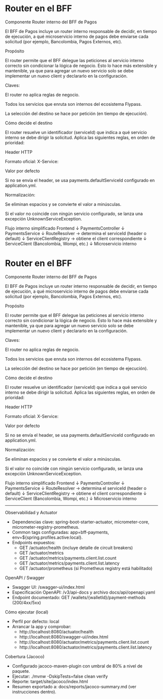 
# Router en el BFF

Componente Router interno del BFF de Pagos

El BFF de Pagos incluye un router interno responsable de decidir, en tiempo de ejecución, a qué microservicio interno de pagos debe enviarse cada solicitud (por ejemplo, Bancolombia, Pagos Externos, etc).

Propósito

El router permite que el BFF delegue las peticiones al servicio interno correcto sin condicionar la lógica de negocio.
Esto lo hace más extensible y mantenible, ya que para agregar un nuevo servicio solo se debe implementar un nuevo client y declararlo en la configuración.

Claves:

El router no aplica reglas de negocio.

Todos los servicios que enruta son internos del ecosistema Flypass.

La selección del destino se hace por petición (en tiempo de ejecución).

Cómo decide el destino

El router resuelve un identificador (serviceId) que indica a qué servicio interno se debe dirigir la solicitud.
Aplica las siguientes reglas, en orden de prioridad:

Header HTTP

Formato oficial: X-Service: <id>

Valor por defecto

Si no se envía el header, se usa payments.defaultServiceId configurado en application.yml.

Normalización:

Se eliminan espacios y se convierte el valor a minúsculas.

Si el valor no coincide con ningún servicio configurado, se lanza una excepción UnknownServiceException.

Flujo interno simplificado
Frontend
↓
PaymentsController
↓
PaymentsService
↓
RouteResolver → determina el serviceId (header o default)
↓
ServiceClientRegistry → obtiene el client correspondiente
↓
ServiceClient (Bancolombia, Wompi, etc.)
↓
Microservicio interno

# Router en el BFF

Componente Router interno del BFF de Pagos

El BFF de Pagos incluye un router interno responsable de decidir, en tiempo de ejecución, a qué microservicio interno de pagos debe enviarse cada solicitud (por ejemplo, Bancolombia, Pagos Externos, etc).

Propósito

El router permite que el BFF delegue las peticiones al servicio interno correcto sin condicionar la lógica de negocio.
Esto lo hace más extensible y mantenible, ya que para agregar un nuevo servicio solo se debe implementar un nuevo client y declararlo en la configuración.

Claves:

El router no aplica reglas de negocio.

Todos los servicios que enruta son internos del ecosistema Flypass.

La selección del destino se hace por petición (en tiempo de ejecución).

Cómo decide el destino

El router resuelve un identificador (serviceId) que indica a qué servicio interno se debe dirigir la solicitud.
Aplica las siguientes reglas, en orden de prioridad:

Header HTTP

Formato oficial: X-Service: <id>

Valor por defecto

Si no se envía el header, se usa payments.defaultServiceId configurado en application.yml.

Normalización:

Se eliminan espacios y se convierte el valor a minúsculas.

Si el valor no coincide con ningún servicio configurado, se lanza una excepción UnknownServiceException.

Flujo interno simplificado
Frontend
↓
PaymentsController
↓
PaymentsService
↓
RouteResolver → determina el serviceId (header o default)
↓
ServiceClientRegistry → obtiene el client correspondiente
↓
ServiceClient (Bancolombia, Wompi, etc.)
↓
Microservicio interno

---

Observabilidad y Actuator

- Dependencias clave: spring-boot-starter-actuator, micrometer-core, micrometer-registry-prometheus.
- Common tags configuradas: app=bff-payments, env=${spring.profiles.active:local}.
- Endpoints expuestos:
  - GET /actuator/health (incluye detalle de circuit breakers)
  - GET /actuator/metrics
  - GET /actuator/metrics/payments.client.list.count
  - GET /actuator/metrics/payments.client.list.latency
  - GET /actuator/prometheus (si Prometheus registry está habilitado)

OpenAPI / Swagger

- Swagger UI: /swagger-ui/index.html
- Especificación OpenAPI: /v3/api-docs y archivo docs/api/openapi.yaml
- Endpoint documentado: GET /wallets/{walletId}/payment-methods (200/4xx/5xx)

Cómo ejecutar (local)

- Perfil por defecto: local
- Arrancar la app y comprobar:
  - http://localhost:8080/actuator/health
  - http://localhost:8080/swagger-ui/index.html
  - http://localhost:8080/actuator/metrics/payments.client.list.count
  - http://localhost:8080/actuator/metrics/payments.client.list.latency

Cobertura (Jacoco)

- Configurado jacoco-maven-plugin con umbral de 80% a nivel de paquete.
- Ejecutar: ./mvnw -DskipTests=false clean verify
- Reporte: target/site/jacoco/index.html
- Resumen exportado a: docs/reports/jacoco-summary.md (ver instrucciones dentro).
